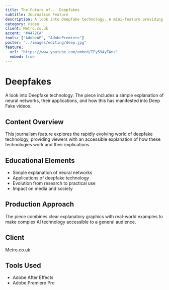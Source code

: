 ```yaml
---
title: The Future of... Deepfakes
subtitle: Journalism Feature
description: A look into Deepfake technology. A mini-feature providing a simple explanation of nerual networks, their applications, and how this has manifested into Deep Fake technology.
category: video
client: Metro.co.uk
accent: "#4472CA"
tools: ["AdobeAE", "AdobePremiere"]
poster: "../images/editing/deep.jpg"
feature:
  url: "https://www.youtube.com/embed/TFy594yTAns"
  embed: true
---
```


# Deepfakes

A look into Deepfake technology. The piece includes a simple explanation of neural networks, their applications, and how this has manifested into Deep Fake videos.

## Content Overview

This journalism feature explores the rapidly evolving world of deepfake technology, providing viewers with an accessible explanation of how these technologies work and their implications.

## Educational Elements

- Simple explanation of neural networks
- Applications of deepfake technology
- Evolution from research to practical use
- Impact on media and society

## Production Approach

The piece combines clear explanatory graphics with real-world examples to make complex AI technology accessible to a general audience.

## Client

Metro.co.uk

## Tools Used

- Adobe After Effects
- Adobe Premiere Pro
